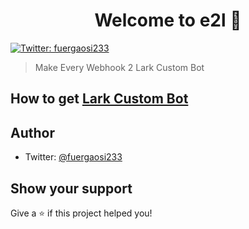 <h1 align="center">Welcome to e2l 👋</h1>
<p>
  <a href="https://twitter.com/fuergaosi233" target="_blank">
    <img alt="Twitter: fuergaosi233" src="https://img.shields.io/twitter/follow/fuergaosi233.svg?style=social" />
  </a>
</p>

> Make Every Webhook 2 Lark Custom Bot

## How to get [Lark Custom Bot](https://open.feishu.cn/document/ukTMukTMukTM/ucTM5YjL3ETO24yNxkjN)

## Author

* Twitter: [@fuergaosi233](https://twitter.com/fuergaosi233)

## Show your support

Give a ⭐️ if this project helped you!